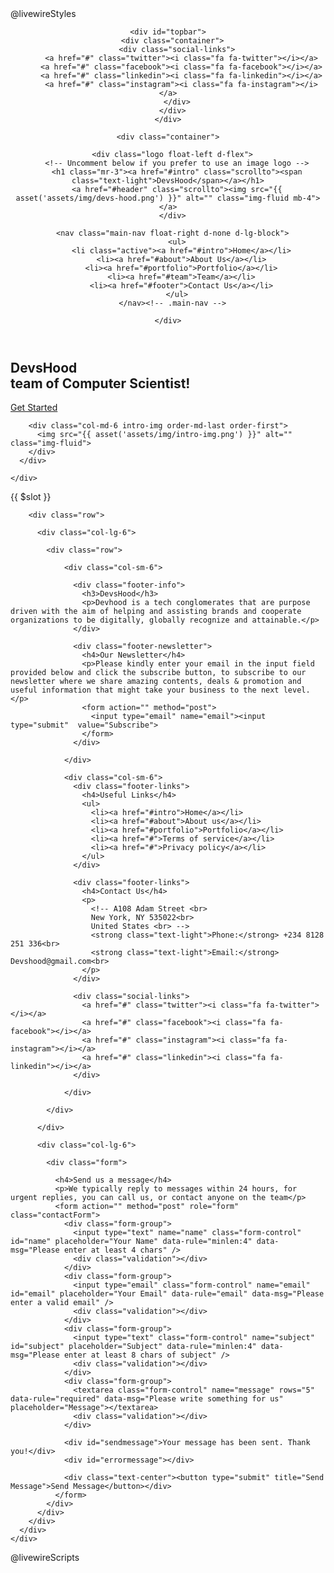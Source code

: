 
<!DOCTYPE html>
<html lang="en">
<head>
  <meta charset="utf-8">
  <title>DevsHood</title>
  <meta content="width=device-width, initial-scale=1.0" name="viewport">
  <meta content="" name="keywords">
  <meta content="" name="description">

  <!-- Favicons -->
  <link href="{{ asset('assets/img/devs-hood.png') }}" rel="icon">
  <link href="{{ asset('assets/img/apple-touch-icon.png') }}" rel="apple-touch-icon">

  <!-- Google Fonts -->
  <link href="{{ asset('assets/https://fonts.googleapis.com/css?family=Open+Sans:300,300i,400,400i,500,600,700,700i|Montserrat:300,400,500,600,700') }}" rel="stylesheet">

  <!-- Bootstrap CSS File -->
  <link href="{{ asset('assets/lib/bootstrap/css/bootstrap.min.css') }}" rel="stylesheet">

  <!-- Libraries CSS Files -->
  <link href="{{ asset('assets/lib/font-awesome/css/font-awesome.min.css') }}" rel="stylesheet">
  <link href="{{ asset('assets/lib/animate/animate.min.css') }}" rel="stylesheet">
  <link href="{{ asset('assets/lib/ionicons/css/ionicons.min.css') }}" rel="stylesheet">
  <link href="{{ asset('assets/lib/owlcarousel/assets/owl.carousel.min.css') }}" rel="stylesheet">
  <link href="{{ asset('assets/lib/lightbox/css/lightbox.min.css') }}" rel="stylesheet">

  <!-- Main Stylesheet File -->
  <link href="{{ asset('assets/css/style.css') }}" rel="stylesheet">
  @livewireStyles

  <!-- =======================================================
    Theme Name: Rapid
    Theme URL: https://bootstrapmade.com/rapid-multipurpose-bootstrap-business-template/
    Author: BootstrapMade.com
    License: https://bootstrapmade.com/license/
  ======================================================= -->
</head>

<body>
  <!--==========================
  Header
  ============================-->
  <header id="header">

    <div id="topbar">
      <div class="container">
        <div class="social-links">
          <a href="#" class="twitter"><i class="fa fa-twitter"></i></a>
          <a href="#" class="facebook"><i class="fa fa-facebook"></i></a>
          <a href="#" class="linkedin"><i class="fa fa-linkedin"></i></a>
          <a href="#" class="instagram"><i class="fa fa-instagram"></i></a>
        </div>
      </div>
    </div>

    <div class="container">

      <div class="logo float-left d-flex">
        <!-- Uncomment below if you prefer to use an image logo -->
        <h1 class="mr-3"><a href="#intro" class="scrollto"><span class="text-light">DevsHood</span></a></h1>
        <a href="#header" class="scrollto"><img src="{{ asset('assets/img/devs-hood.png') }}" alt="" class="img-fluid mb-4"></a>
      </div>

      <nav class="main-nav float-right d-none d-lg-block">
        <ul>
          <li class="active"><a href="#intro">Home</a></li>
          <li><a href="#about">About Us</a></li>
          <li><a href="#portfolio">Portfolio</a></li>
          <li><a href="#team">Team</a></li>
          <li><a href="#footer">Contact Us</a></li>
        </ul>
      </nav><!-- .main-nav -->

    </div>
  </header><!-- #header -->

  <!--==========================
    Intro Section
  ============================-->
  <section id="intro" class="clearfix">
    <div class="container d-flex h-100">
      <div class="row justify-content-center align-self-center">
        <div class="col-md-6 intro-info order-md-first order-last">
          <h2>DevsHood<br>team of Computer <span>Scientist!</span></h2>
          <div>
            <a href="#about" class="btn-get-started scrollto">Get Started</a>
          </div>
        </div>

        <div class="col-md-6 intro-img order-md-last order-first">
          <img src="{{ asset('assets/img/intro-img.png') }}" alt="" class="img-fluid">
        </div>
      </div>

    </div>
  </section><!-- #intro -->

  {{ $slot }}

  <!--==========================
    Footer
  ============================-->
  <footer id="footer" class="section-bg">
    <div class="footer-top">
      <div class="container">

        <div class="row">

          <div class="col-lg-6">

            <div class="row">

                <div class="col-sm-6">

                  <div class="footer-info">
                    <h3>DevsHood</h3>
                    <p>Devhood is a tech conglomerates that are purpose driven with the aim of helping and assisting brands and cooperate organizations to be digitally, globally recognize and attainable.</p>
                  </div>

                  <div class="footer-newsletter">
                    <h4>Our Newsletter</h4>
                    <p>Please kindly enter your email in the input field provided below and click the subscribe button, to subscribe to our newsletter where we share amazing contents, deals & promotion and useful information that might take your business to the next level.</p>
                    <form action="" method="post">
                      <input type="email" name="email"><input type="submit"  value="Subscribe">
                    </form>
                  </div>

                </div>

                <div class="col-sm-6">
                  <div class="footer-links">
                    <h4>Useful Links</h4>
                    <ul>
                      <li><a href="#intro">Home</a></li>
                      <li><a href="#about">About us</a></li>
                      <li><a href="#portfolio">Portfolio</a></li>
                      <li><a href="#">Terms of service</a></li>
                      <li><a href="#">Privacy policy</a></li>
                    </ul>
                  </div>

                  <div class="footer-links">
                    <h4>Contact Us</h4>
                    <p>
                      <!-- A108 Adam Street <br>
                      New York, NY 535022<br>
                      United States <br> -->
                      <strong class="text-light">Phone:</strong> +234 8128 251 336<br>
                      <strong class="text-light">Email:</strong> Devshood@gmail.com<br>
                    </p>
                  </div>

                  <div class="social-links">
                    <a href="#" class="twitter"><i class="fa fa-twitter"></i></a>
                    <a href="#" class="facebook"><i class="fa fa-facebook"></i></a>
                    <a href="#" class="instagram"><i class="fa fa-instagram"></i></a>
                    <a href="#" class="linkedin"><i class="fa fa-linkedin"></i></a>
                  </div>

                </div>

            </div>

          </div>

          <div class="col-lg-6">

            <div class="form">

              <h4>Send us a message</h4>
              <p>We typically reply to messages within 24 hours, for urgent replies, you can call us, or contact anyone on the team</p>
              <form action="" method="post" role="form" class="contactForm">
                <div class="form-group">
                  <input type="text" name="name" class="form-control" id="name" placeholder="Your Name" data-rule="minlen:4" data-msg="Please enter at least 4 chars" />
                  <div class="validation"></div>
                </div>
                <div class="form-group">
                  <input type="email" class="form-control" name="email" id="email" placeholder="Your Email" data-rule="email" data-msg="Please enter a valid email" />
                  <div class="validation"></div>
                </div>
                <div class="form-group">
                  <input type="text" class="form-control" name="subject" id="subject" placeholder="Subject" data-rule="minlen:4" data-msg="Please enter at least 8 chars of subject" />
                  <div class="validation"></div>
                </div>
                <div class="form-group">
                  <textarea class="form-control" name="message" rows="5" data-rule="required" data-msg="Please write something for us" placeholder="Message"></textarea>
                  <div class="validation"></div>
                </div>

                <div id="sendmessage">Your message has been sent. Thank you!</div>
                <div id="errormessage"></div>

                <div class="text-center"><button type="submit" title="Send Message">Send Message</button></div>
              </form>
            </div>
          </div>
        </div>
      </div>
    </div>
  </footer><!-- #footer -->

  <a href="#" class="back-to-top"><i class="fa fa-chevron-up"></i></a>
  <!-- Uncomment below if you want to use a preloader -->
  <div id="preloader"></div>

  <!-- JavaScript Libraries -->
  <script src="{{ asset('assets/lib/jquery/jquery.min.js') }}"></script>
  <script src="{{ asset('assets/lib/jquery/jquery-migrate.min.js') }}"></script>
  <script src="{{ asset('assets/lib/bootstrap/js/bootstrap.bundle.min.js') }}"></script>
  <script src="{{ asset('assets/lib/easing/easing.min.js') }}"></script>
  <script src="{{ asset('assets/lib/mobile-nav/mobile-nav.js') }}"></script>
  <script src="{{ asset('assets/lib/wow/wow.min.js') }}"></script>
  <script src="{{ asset('assets/lib/waypoints/waypoints.min.js') }}"></script>
  <script src="{{ asset('assets/lib/counterup/counterup.min.js') }}"></script>
  <script src="{{ asset('assets/lib/owlcarousel/owl.carousel.min.js') }}"></script>
  <script src="{{ asset('assets/lib/isotope/isotope.pkgd.min.js') }}"></script>
  <script src="{{ asset('assets/lib/lightbox/js/lightbox.min.js') }}"></script>
  <!-- Contact Form JavaScript File -->
  <script src="{{ asset('assets/contactform/contactform.js') }}"></script>

  <!-- Template Main Javascript File -->
  <script src="{{ asset('assets/js/main.js') }}"></script>

  @livewireScripts
</body>
</html>
